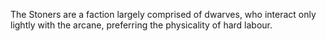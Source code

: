 The Stoners are a faction largely comprised of dwarves, who interact only lightly with the arcane, preferring the physicality of hard labour.